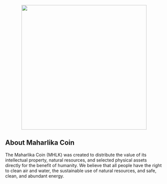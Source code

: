 <p align="center"><img src="https://res.cloudinary.com/stardust389/image/upload/v1594531125/Maharlika%20Coin/maharlikacoin-logo-dark_e0qy1k.png" width="400"></p>

## About Maharlika Coin

The Maharlika Coin (MHLK) was created to distribute the value of its intellectual property, natural resources, and selected physical assets directly for the benefit of humanity. We believe that all people have the right to clean air and water, the sustainable use of natural resources, and safe, clean, and abundant energy.


